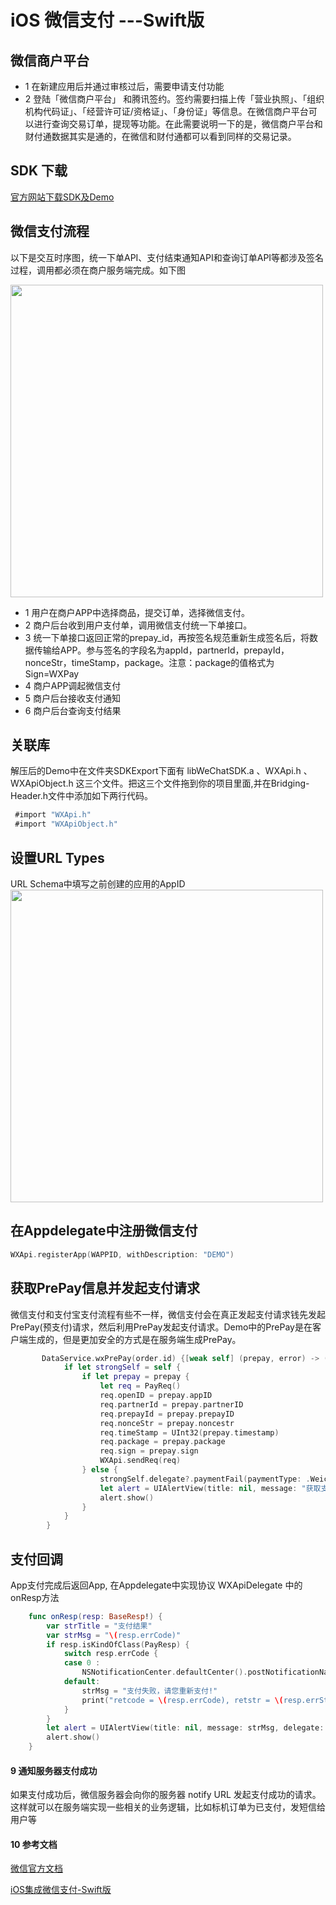 # iOS 微信支付 ---Swift版

## 微信商户平台
* 1 在新建应用后并通过审核过后，需要申请支付功能
* 2 登陆「微信商户平台」 和腾讯签约。签约需要扫描上传「营业执照」、「组织机构代码证」、「经营许可证/资格证」、「身份证」等信息。在微信商户平台可以进行查询交易订单，提现等功能。在此需要说明一下的是，微信商户平台和财付通数据其实是通的，在微信和财付通都可以看到同样的交易记录。

## SDK 下载
[官方网站下载SDK及Demo](https://pay.weixin.qq.com/wiki/doc/api/app/app.php?chapter=11_1)

## 微信支付流程
以下是交互时序图，统一下单API、支付结束通知API和查询订单API等都涉及签名过程，调用都必须在商户服务端完成。如下图

 <img src="http://7xpxoe.com1.z0.glb.clouddn.com/chapter8_3_1.png" width="500px" />
  
 * 1  用户在商户APP中选择商品，提交订单，选择微信支付。
 * 2 商户后台收到用户支付单，调用微信支付统一下单接口。
 * 3 统一下单接口返回正常的prepay_id，再按签名规范重新生成签名后，将数据传输给APP。参与签名的字段名为appId，partnerId，prepayId，nonceStr，timeStamp，package。注意：package的值格式为Sign=WXPay
 * 4 商户APP调起微信支付
 * 5 商户后台接收支付通知
 * 6 商户后台查询支付结果


## 关联库

 解压后的Demo中在文件夹SDKExport下面有 libWeChatSDK.a 、WXApi.h 、 WXApiObject.h 这三个文件。把这三个文件拖到你的项目里面,并在Bridging-Header.h文件中添加如下两行代码。
``` Objective-C
 #import "WXApi.h"
 #import "WXApiObject.h"
``` 

## 设置URL Types
 URL Schema中填写之前创建的应用的AppID
 <img src= "http://7xpxoe.com1.z0.glb.clouddn.com/URL%20Types.png" width="500px" />
 
## 在Appdelegate中注册微信支付
``` Swift
WXApi.registerApp(WAPPID, withDescription: "DEMO")
``` 
## 获取PrePay信息并发起支付请求
微信支付和支付宝支付流程有些不一样，微信支付会在真正发起支付请求钱先发起PrePay(预支付)请求，然后利用PrePay发起支付请求。Demo中的PrePay是在客户端生成的，但是更加安全的方式是在服务端生成PrePay。
``` Swift
       DataService.wxPrePay(order.id) {[weak self] (prepay, error) -> () in
            if let strongSelf = self {
                if let prepay = prepay {
                    let req = PayReq()
                    req.openID = prepay.appID
                    req.partnerId = prepay.partnerID
                    req.prepayId = prepay.prepayID
                    req.nonceStr = prepay.noncestr
                    req.timeStamp = UInt32(prepay.timestamp)
                    req.package = prepay.package
                    req.sign = prepay.sign
                    WXApi.sendReq(req)
                } else {
                    strongSelf.delegate?.paymentFail(paymentType: .Weichat)
                    let alert = UIAlertView(title: nil, message: "获取支付信息失败，请重新支付！", delegate: nil, cancelButtonTitle: "好的")
                    alert.show()
                }
            }
        }
```

## 支付回调
App支付完成后返回App, 在Appdelegate中实现协议 WXApiDelegate 中的 onResp方法
``` Swift
    func onResp(resp: BaseResp!) {
        var strTitle = "支付结果"
        var strMsg = "\(resp.errCode)"
        if resp.isKindOfClass(PayResp) {
            switch resp.errCode {
            case 0 :
                NSNotificationCenter.defaultCenter().postNotificationName(WXPaySuccessNotification, object: nil)
            default:
                strMsg = "支付失败，请您重新支付!"
                print("retcode = \(resp.errCode), retstr = \(resp.errStr)")
            }
        }
        let alert = UIAlertView(title: nil, message: strMsg, delegate: nil, cancelButtonTitle: "好的")
        alert.show()
    }
```

#### 9 通知服务器支付成功
如果支付成功后，微信服务器会向你的服务器 notify URL 发起支付成功的请求。这样就可以在服务端实现一些相关的业务逻辑，比如标机订单为已支付，发短信给用户等

#### 10 参考文档
[微信官方文档](https://pay.weixin.qq.com/wiki/doc/api/app/app.php?chapter=8_5)

[iOS集成微信支付-Swift版](http://www.qinyejun.com/ios/ios-wechatpay-swift/)